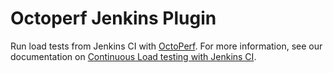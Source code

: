 # Octoperf Jenkins Plugin

Run load tests from Jenkins CI with [OctoPerf](https://octoperf.com). For more information, see our documentation on [Continuous Load testing with Jenkins CI](https://doc.octoperf.com/integrations/ci/jenkins/).

